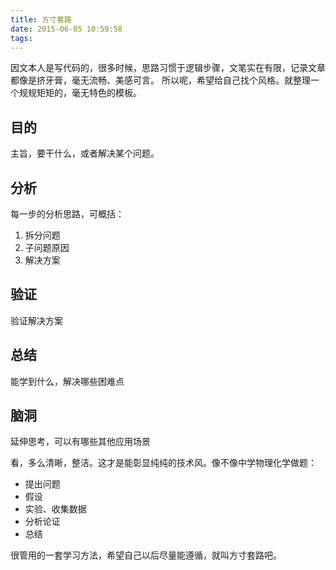 ```yaml
---
title: 方寸套路
date: 2015-06-05 10:59:58
tags:
---
```

因文本人是写代码的，很多时候，思路习惯于逻辑步骤，文笔实在有限，记录文章都像是挤牙膏，毫无流畅、美感可言。
所以呢，希望给自己找个风格。就整理一个规规矩矩的，毫无特色的模板。

<!-- more -->

## 目的
主旨，要干什么，或者解决某个问题。

## 分析
每一步的分析思路，可概括：
1. 拆分问题
2. 子问题原因
3. 解决方案

## 验证
验证解决方案

## 总结
能学到什么，解决哪些困难点

## 脑洞
延伸思考，可以有哪些其他应用场景


看，多么清晰，整洁。这才是能彰显纯纯的技术风。像不像中学物理化学做题：
 - 提出问题
 - 假设
 - 实验、收集数据
 - 分析论证
 - 总结

很管用的一套学习方法，希望自己以后尽量能遵循，就叫方寸套路吧。
